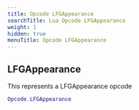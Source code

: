 ```yaml
---
title: Opcode LFGAppearance
searchTitle: Lua Opcode LFGAppearance
weight: 1
hidden: true
menuTitle: Opcode LFGAppearance
---
```

## LFGAppearance

This represents a LFGAppearance opcode
```lua
Opcode.LFGAppearance
```